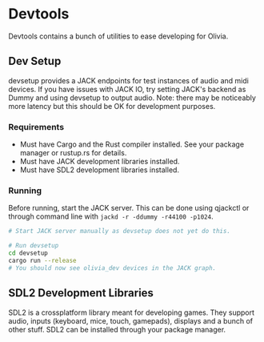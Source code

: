 # Devtools

Devtools contains a bunch of utilities to ease developing for Olivia.

## Dev Setup

devsetup provides a JACK endpoints for test instances of audio and midi
devices. If you have issues with JACK IO, try setting JACK's backend as Dummy
and using devsetup to output audio. Note: there may be noticeably more latency
but this should be OK for development purposes.

### Requirements

- Must have Cargo and the Rust compiler installed. See your package manager or
    rustup.rs for details.
- Must have JACK development libraries installed.
- Must have SDL2 development libraries installed.

### Running

Before running, start the JACK server. This can be done using qjackctl or
through command line with `jackd -r -ddummy -r44100 -p1024`.

```bash
# Start JACK server manually as devsetup does not yet do this.

# Run devsetup
cd devsetup
cargo run --release
# You should now see olivia_dev devices in the JACK graph.
```

## SDL2 Development Libraries

SDL2 is a crossplatform library meant for developing games. They support audio,
inputs (keyboard, mice, touch, gamepads), displays and a bunch of other stuff.
SDL2 can be installed through your package manager.
